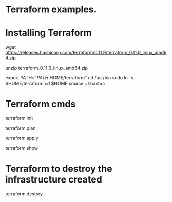# Terraform examples.

# Installing Terraform

wget https://releases.hashicorp.com/terraform/0.11.9/terraform_0.11.9_linux_amd64.zip

unzip terraform_0.11.9_linux_amd64.zip

export PATH="$PATH:$HOME/terraform"
cd /usr/bin
sudo ln -s $HOME/terraform
cd $HOME
source ~/.bashrc

# Terraform cmds

terraform init

terraform plan

terraform apply

terraform show

# Terraform to destroy the infrastructure created 
terraform destroy

